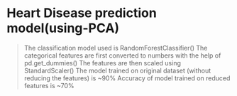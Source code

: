 # Heart Disease prediction model(using-PCA)

> The classification model used is RandomForestClassifier()
> The categorical features are first converted to numbers with the help of pd.get_dummies()
> The features are then scaled using StandardScaler()
> The model trained on original dataset (without reducing the features) is ~90%
> Accuracy of model trained on reduced features is ~70%
